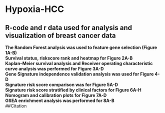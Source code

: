 # Hypoxia-HCC
R-code and r data used for analysis and visualization of breast cancer data  
-------
**The Random Forest analysis was used to feature gene selection (Figure 1A-B)  
Survival status, riskscore rank and heatmap for Figure 2A-B  
Kaplan–Meier survival analysis and Receiver operating characteristic curve analysis was performed for Figure 3A-D  
Gene Signature independence validation analysis was used for Figure 4-D  
Signature risk score comparison was for Figure 5A-D  
Signature risk score stratified by clinical factors for Figure 6A-H  
Nomogram and calibration plots for Figure 7A-D  
GSEA enrichment analysis was performed for 8A-B**  
##Citation  



